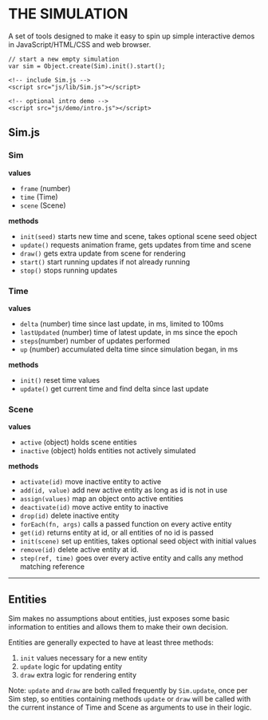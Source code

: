 # THE SIMULATION

A set of tools designed to make it easy to spin up simple interactive demos in JavaScript/HTML/CSS and web browser.

``` JS:
// start a new empty simulation 
var sim = Object.create(Sim).init().start();
```

``` HTML:
<!-- include Sim.js -->
<script src="js/lib/Sim.js"></script>

<!-- optional intro demo -->
<script src="js/demo/intro.js"></script>
```

## Sim.js

### Sim

**values**

* `frame` (number)
* `time` (Time)
* `scene` (Scene)

**methods**

* `init(seed)` starts new time and scene, takes optional scene seed object
* `update()` requests animation frame, gets updates from time and scene 
* `draw()` gets extra update from scene for rendering 
* `start()` start running updates if not already running
* `stop()` stops running updates


### Time

**values**

* `delta` (number) time since last update, in ms, limited to 100ms
* `lastUpdated` (number) time of latest update, in ms since the epoch
* `steps`(number) number of updates performed
* `up` (number) accumulated delta time since simulation began, in ms

**methods**

* `init()` reset time values
* `update()` get current time and find delta since last update 


### Scene

**values**

* `active` (object) holds scene entities
* `inactive` (object) holds entities not actively simulated

**methods**

* `activate(id)` move inactive entity to active
* `add(id, value)` add new active entity as long as id is not in use
* `assign(values)` map an object onto active entities
* `deactivate(id)` move active entity to inactive
* `drop(id)` delete inactive entity
* `forEach(fn, args)` calls a passed function on every active entity
* `get(id)` returns entity at id, or all entities of no id is passed
* `init(scene)` set up entities, takes optional seed object with initial values
* `remove(id)` delete active entity at id.
* `step(ref, time)` goes over every active entity and calls any method matching reference

---

## Entities

Sim makes no assumptions about entities, just exposes some basic information to entities and allows them to make their own decision.

Entities are generally expected to have at least three methods:

1. `init` values necessary for a new entity
2. `update` logic for updating entity
3. `draw` extra logic for rendering entity

Note: `update` and `draw` are both called frequently by `Sim.update`, once per Sim step, so entities containing methods `update` or `draw` will be called with the current instance of Time and Scene as arguments to use in their logic.
